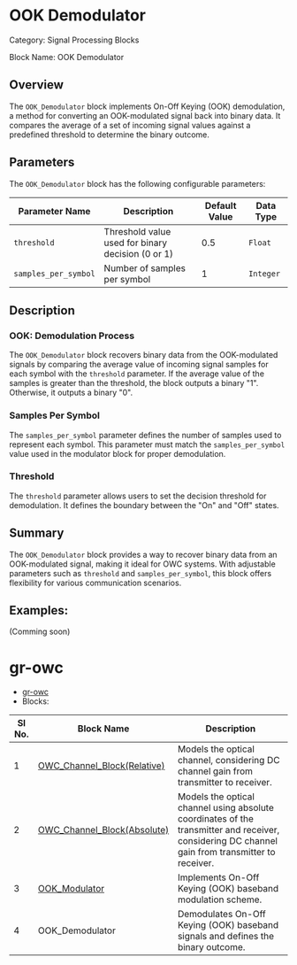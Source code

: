 # OOK Demodulator
Category: Signal Processing Blocks

Block Name: OOK Demodulator

## Overview
The `OOK_Demodulator` block implements On-Off Keying (OOK) demodulation, a method for converting an OOK-modulated signal back into binary data. It compares the average of a set of incoming signal values against a predefined threshold to determine the binary outcome.

## Parameters

The `OOK_Demodulator` block has the following configurable parameters:

| Parameter Name        | Description                                             | Default Value   | Data Type   |
|-----------------------|---------------------------------------------------------|-----------------|-------------|
| `threshold`           | Threshold value used for binary decision (0 or 1)       | 0.5             | `Float`     |
| `samples_per_symbol`  | Number of samples per symbol                            | 1               | `Integer`   |

## Description
### OOK: Demodulation Process
The `OOK_Demodulator` block recovers binary data from the OOK-modulated signals by comparing the average value of incoming signal samples for each symbol with the `threshold` parameter. If the average value of the samples is greater than the threshold, the block outputs a binary "1". Otherwise, it outputs a binary "0".

### Samples Per Symbol
The `samples_per_symbol` parameter defines the number of samples used to represent each symbol. This parameter must match the `samples_per_symbol` value used in the modulator block for proper demodulation.

### Threshold
The `threshold` parameter allows users to set the decision threshold for demodulation. It defines the boundary between the "On" and "Off" states.

## Summary
The `OOK_Demodulator` block provides a way to recover binary data from an OOK-modulated signal, making it ideal for OWC systems. With adjustable parameters such as `threshold` and `samples_per_symbol`, this block offers flexibility for various communication scenarios.

## Examples:
(Comming soon)

# gr-owc
* [gr-owc](https://github.com/UCaNLabUMB/gr-owc/tree/main)
*  Blocks:
  
| Sl No. | Block Name                    | Description                                                                                               |
|--------|--------------------------------|-----------------------------------------------------------------------------------------------------------|
| 1      | [OWC_Channel_Block(Relative)](https://github.com/UCaNLabUMB/gr-owc/blob/main/docs/gr-owc%3A%20Documentation/Blocks/OWC_Channel_Model(Relative).md)   | Models the optical channel, considering DC channel gain from transmitter to receiver.                     |
| 2      | [OWC_Channel_Block(Absolute)](https://github.com/UCaNLabUMB/gr-owc/blob/main/docs/gr-owc%3A%20Documentation/Blocks/OWC_Channel_Block(Absolute).md)    | Models the optical channel using absolute coordinates of the transmitter and receiver, considering DC channel gain from transmitter to receiver. |
| 3      | [OOK_Modulator](https://github.com/UCaNLabUMB/gr-owc/blob/main/docs/gr-owc%3A%20Documentation/Blocks/OOK_Modulator.md)                  | Implements On-Off Keying (OOK) baseband modulation scheme.                                                |
| 4      | OOK_Demodulator                | Demodulates On-Off Keying (OOK) baseband signals and defines the binary outcome.                          |

